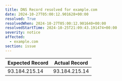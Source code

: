 ```yaml
---
title: DNS Record resolved for example.com
date: 2024-10-27T05:00:12.901628+00:00
resolved: True
resolvedWhen: 2024-10-27T05:00:12.901640+00:00
resolvedStartTime: 2024-10-25T21:09:43.191474+00:00
severity: notice
affected:
  - example.com
section: issue
---
```


| Expected Record  | Actual Record  |
|------------------|----------------|
| 93.184.215.14 | 93.184.215.14 |

